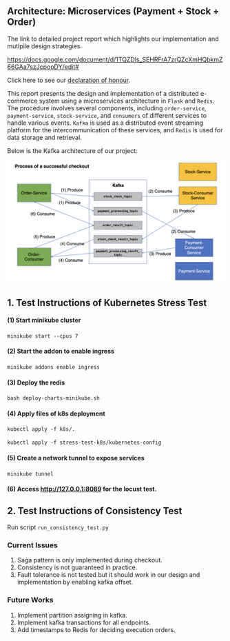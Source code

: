 ## Architecture: Microservices (Payment + Stock + Order)

The link to detailed project report which highlights our implementation and mutlpile design strategies.

https://docs.google.com/document/d/1TQZDls_SEHRFrA7zrQZcXmHQbkmZ66GAa7szJcpooDY/edit#

Click here to see our [declaration of honour](declaration.md).

This report presents the design and implementation of a distributed e-commerce system using a microservices 
architecture in `Flask` and `Redis`. The procedure involves several components, including `order-service`, `payment-service`, 
`stock-service`, and `consumers` of different services to handle various events. `Kafka` is used as a 
distributed event streaming platform for the intercommunication of these services, and `Redis` is used for data 
storage and retrieval.

Below is the Kafka architecture of our project:

![](kafka.png)


## 1. Test Instructions of Kubernetes Stress Test

#### (1) Start minikube cluster
`minikube start --cpus 7`

#### (2) Start the addon to enable ingress
`minikube addons enable ingress`

#### (3) Deploy the redis
`bash deploy-charts-minikube.sh`

#### (4) Apply files of k8s deployment
`kubectl apply -f k8s/.`

`kubectl apply -f stress-test-k8s/kubernetes-config`

#### (5) Create a network tunnel to expose services
`minikube tunnel`

#### (6) Access http://127.0.0.1:8089 for the locust test.


## 2. Test Instructions of Consistency Test

Run script `run_consistency_test.py`


### Current Issues

1) Saga pattern is only implemented during checkout.
2) Consistency is not guaranteed in practice.
3) Fault tolerance is not tested but it should work in our design and implementation by enabling kafka offset.

### Future Works

1) Implement partition assigning in kafka.
2) Implement kafka transactions for all endpoints.
3) Add timestamps to Redis for deciding execution orders.
